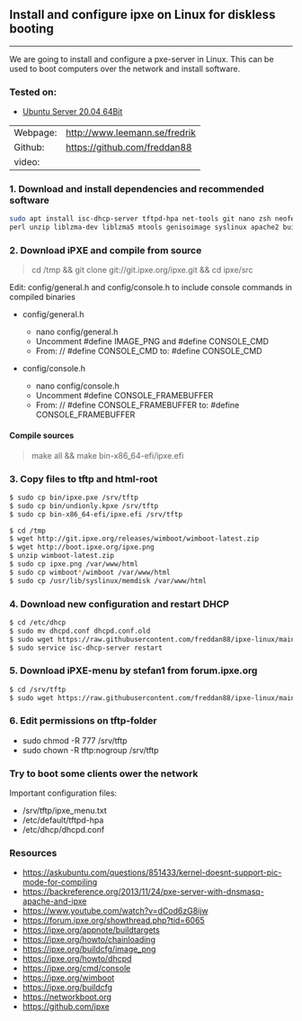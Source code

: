 ## Install and configure ipxe on Linux for diskless booting

---

We are going to install and configure a pxe-server in Linux. This can be used to boot computers over the network and install software.

### Tested on:

- [Ubuntu Server 20.04 64Bit](http://se.releases.ubuntu.com/20.04/ubuntu-20.04.1-live-server-amd64.iso)

|          |                               |
| -------- | ----------------------------- |
| Webpage: | http://www.leemann.se/fredrik |
| Github:  | https://github.com/freddan88  |
| video:   |                               |

### 1. Download and install dependencies and recommended software

```bash
sudo apt install isc-dhcp-server tftpd-hpa net-tools git nano zsh neofetch gcc binutils make \
perl unzip liblzma-dev liblzma5 mtools genisoimage syslinux apache2 build-essential liblzma-dev -y
```

### 2. Download iPXE and compile from source

> cd /tmp && git clone git://git.ipxe.org/ipxe.git && cd ipxe/src

Edit: config/general.h and config/console.h to include console commands in compiled binaries

- config/general.h

  - nano config/general.h
  - Uncomment #define IMAGE_PNG and #define CONSOLE_CMD
  - From: // #define CONSOLE_CMD to: #define CONSOLE_CMD

- config/console.h

  - nano config/console.h
  - Uncomment #define CONSOLE_FRAMEBUFFER
  - From: // #define CONSOLE_FRAMEBUFFER to: #define CONSOLE_FRAMEBUFFER

#### Compile sources

> make all && make bin-x86_64-efi/ipxe.efi

### 3. Copy files to tftp and html-root

```bash
$ sudo cp bin/ipxe.pxe /srv/tftp
$ sudo cp bin/undionly.kpxe /srv/tftp
$ sudo cp bin-x86_64-efi/ipxe.efi /srv/tftp
```

```bash
$ cd /tmp
$ wget http://git.ipxe.org/releases/wimboot/wimboot-latest.zip
$ wget http://boot.ipxe.org/ipxe.png
$ unzip wimboot-latest.zip
$ sudo cp ipxe.png /var/www/html
$ sudo cp wimboot*/wimboot /var/www/html
$ sudo cp /usr/lib/syslinux/memdisk /var/www/html
```

### 4. Download new configuration and restart DHCP

```bash
$ cd /etc/dhcp
$ sudo mv dhcpd.conf dhcpd.conf.old
$ sudo wget https://raw.githubusercontent.com/freddan88/ipxe-linux/main/dhcpd.conf
$ sudo service isc-dhcp-server restart
```

### 5. Download iPXE-menu by stefan1 from forum.ipxe.org

```bash
$ cd /srv/tftp
$ sudo wget https://raw.githubusercontent.com/freddan88/ipxe-linux/main/ipxe_menu.txt
```

### 6. Edit permissions on tftp-folder

- sudo chmod -R 777 /srv/tftp
- sudo chown -R tftp:nogroup /srv/tftp

### Try to boot some clients ower the network

Important configuration files:

- /srv/tftp/ipxe_menu.txt
- /etc/default/tftpd-hpa
- /etc/dhcp/dhcpd.conf

### Resources

- https://askubuntu.com/questions/851433/kernel-doesnt-support-pic-mode-for-compiling
- https://backreference.org/2013/11/24/pxe-server-with-dnsmasq-apache-and-ipxe
- https://www.youtube.com/watch?v=dCod6zG8ijw
- https://forum.ipxe.org/showthread.php?tid=6065
- https://ipxe.org/appnote/buildtargets
- https://ipxe.org/howto/chainloading
- https://ipxe.org/buildcfg/image_png
- https://ipxe.org/howto/dhcpd
- https://ipxe.org/cmd/console
- https://ipxe.org/wimboot
- https://ipxe.org/buildcfg
- https://networkboot.org
- https://github.com/ipxe
